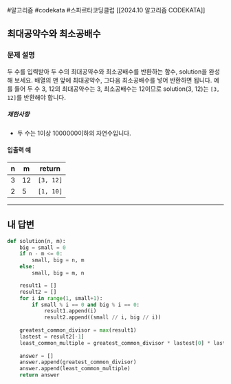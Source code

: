 #알고리즘 #codekata #스파르타코딩클럽 [[2024.10 알고리즘 CODEKATA]]

## 최대공약수와 최소공배수

### 문제 설명

두 수를 입력받아 두 수의 최대공약수와 최소공배수를 반환하는 함수, solution을 완성해 보세요. 배열의 맨 앞에 최대공약수, 그다음 최소공배수를 넣어 반환하면 됩니다. 예를 들어 두 수 3, 12의 최대공약수는 3, 최소공배수는 12이므로 solution(3, 12)는 `[3, 12]`를 반환해야 합니다.
##### 제한사항
- 두 수는 1이상 1000000이하의 자연수입니다.
#### 입출력 예
| n   | m   | return    |
| --- | --- | --------- |
| 3   | 12  | `[3, 12]` |
| 2   | 5   | `[1, 10]` |

---

## 내 답변

```python
def solution(n, m):
    big = small = 0
    if n - m <= 0:
        small, big = n, m
    else:
        small, big = m, n

    result1 = []
    result2 = []
    for i in range(1, small+1):
        if small % i == 0 and big % i == 0:
            result1.append(i)
            result2.append((small // i, big // i))
    
    greatest_common_divisor = max(result1)
    lastest = result2[-1]
    least_common_multiple = greatest_common_divisor * lastest[0] * lastest[1]
    
    answer = []
    answer.append(greatest_common_divisor)
    answer.append(least_common_multiple)
    return answer
```
 
